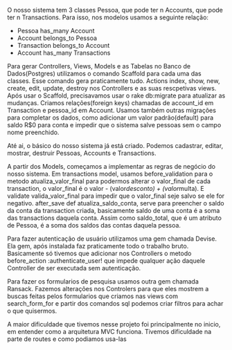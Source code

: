 O nosso sistema tem 3 classes Pessoa, que pode ter n Accounts, que pode ter n Transactions.
Para isso, nos modelos usamos a seguinte relação:

- Pessoa has_many Account
- Account belongs_to Pessoa
- Transaction belongs_to Account
- Account has_many Transactions 

Para gerar Controllers, Views, Models e as Tabelas no Banco de Dados(Postgres) utilizamos o comando Scaffold para cada uma das classes.
Esse comando gera praticamente tudo. Actions index, show, new, create, edit, update, destroy nos Controllers e as suas rescpetivas views.
Após usar o Scaffold, precisavamos usar o rake db:migrate para atualizar as mudanças.
Criamos relações(foreign keys) chamadas de account_id em Transaction e pessoa_id em Account.
Usamos também outras migrações para completar os dados, como adicionar um valor padrão(default) para saldo R$0 para conta e impedir que 
o sistema salve pessoas sem o campo nome preenchido.

Até ai, o básico do nosso sistema já está criado. Podemos cadastrar, editar, mostrar, destruir Pessoas, Accounts e Transactions.

A partir dos Models, começamos a implementar as regras de negócio do nosso sistema. Em transactions model, usamos before_validation para o metodo atualiza_valor_final
para podermos alterar o valor_final de cada transaction, o valor_final é o valor - (valor*desconto) + (valor*multa). E validate valida_valor_final
para impedir que o valor_final seje salvo se ele for negativo. after_save def atualiza_saldo_conta, serve para preencher o saldo da conta da 
transaction criada, basicamente saldo de uma conta é a soma das transactions daquela conta. Assim como saldo_total, que é um atributo de 
Pessoa, é a soma dos saldos das contas daquela pessoa. 

Para fazer autenticação de usuário utilizamos uma gem chamada Devise. Ela gem, após instalada faz praticamente todo o trabalho bruto.
Basicamente só tivemos que adicionar nos Controllers o metodo before_action :authenticate_user! que impede qualquer ação daquele
Controller de ser executada sem autenticação.

Para fazer os formularios de pesquisa usamos outra gem chamada Ransack. Fazemos alterações nos Controlers para que eles mostrem a buscas
feitas pelos formularios que criamos nas views com search_form_for e partir dos comandos sql podemos criar filtros para achar o que quisermos.

A maior dificuldade que tivemos nesse projeto foi principalmente no inicio, em entender como a arquitetura MVC funciona. Tivemos dificuldade 
na parte de routes e como podiamos usa-las 



